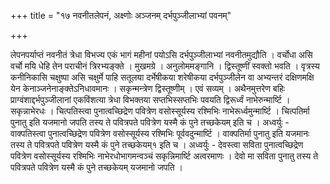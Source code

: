 +++
title = "१७ नवनीतलेपनं, अक्ष्णोः अञ्जनम् दर्भपुञ्जीलाभ्यां पवनम्"

+++

लेपनपर्याप्तं नवनीतं त्रेधा विभज्य एकं भागं महीनां पयोऽसि दर्भपुञ्जीलाभ्यां नवनीतमुद्यौति । वर्चोधा असि वर्चो मयि धेहि तेन पराचीनं त्रिरभ्यङ्क्ते । मुखमग्रे । अनुलोममङ्गानि । द्विस्तूष्णीं स्वक्तो भवति । वृत्रस्य कनीनिकासि चक्षुष्पा असि चक्षुर्मे पाहि सतूलया दर्भेषीकया शरेषीकया दर्भपुञ्जीलेन वा अभ्यन्तरं दक्षिणमक्षि येन केनाञ्जनेनाङ्क्तेऽनिधावमानः । सकृन्मन्त्रेण द्विस्तूष्णीम् । एवं सव्यम् । अथैनमुत्तरेण बहिः प्राग्वंशाद्दर्भपुञ्जीलानां एकविंशत्या त्रेधा विभक्तया सप्तभिस्सप्तभिः पवयति द्विरूर्ध्वं नाभेरुन्मार्ष्टि । सकृन्नाभेरधः । चित्पतिस्त्वा पुनात्वच्छिद्रेण पवित्रेण वसोस्सूर्यस्य रश्मिभिः नाभेरूर्ध्वमुन्मार्ष्टि । चित्पतिर्मा पुनातु इति यजमानो जपति तस्य ते पवित्रपते पवित्रेण यस्मै कं पुने तच्छकेयम् इति च । अध्वर्युः - वाक्पतिस्त्वा पुनात्वच्छिद्रेण पवित्रेण वसोस्सूर्यस्य रश्मिभिः पूर्ववदुन्मार्ष्टि । वाक्पतिर्मा पुनातु इति यजमानः तस्य ते पवित्रपते पवित्रेण यस्मै कं पुने तच्छकेयम्१ इति च । अध्वर्युः - देवस्त्वा सविता पुनात्वच्छिद्रेण पवित्रेण वसोस्सूर्यस्य रश्मिभिः नाभेरधोभागमन्वञ्चं सकृन्निमार्ष्टि अत्वरमाणः । देवो मा सविता पुनातु तस्य ते पवित्रपते पवित्रेण यस्मै कं पुने तच्छकेयम् यजमानो जपति ।
